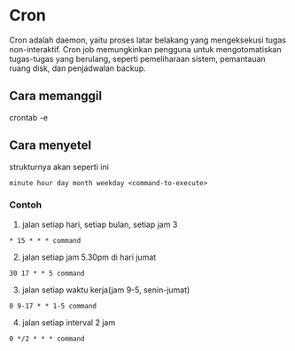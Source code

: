 # Cron
Cron adalah daemon, yaitu proses latar belakang yang mengeksekusi tugas non-interaktif. Cron job memungkinkan pengguna untuk mengotomatiskan tugas-tugas yang berulang, seperti pemeliharaan sistem, pemantauan ruang disk, dan penjadwalan backup.

## Cara memanggil
crontab -e

## Cara menyetel
strukturnya akan seperti ini

```
minute hour day month weekday <command-to-execute>
```

### Contoh
1. jalan setiap hari, setiap bulan, setiap jam 3
```
* 15 * * * command
```

2. jalan setiap jam 5.30pm di hari jumat
```
30 17 * * 5 command
```

3. jalan setiap waktu kerja(jam 9-5, senin-jumat)
```
0 9-17 * * 1-5 command
```

4. jalan setiap interval 2 jam
```
0 */2 * * * command
```
